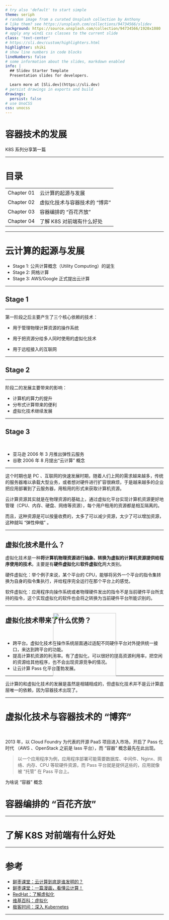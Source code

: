 ```yaml
---
# try also 'default' to start simple
theme: seriph
# random image from a curated Unsplash collection by Anthony
# like them? see https://unsplash.com/collections/94734566/slidev
background: https://source.unsplash.com/collection/94734566/1920x1080
# apply any windi css classes to the current slide
class: 'text-center'
# https://sli.dev/custom/highlighters.html
highlighter: shiki
# show line numbers in code blocks
lineNumbers: false
# some information about the slides, markdown enabled
info: |
  ## Slidev Starter Template
  Presentation slides for developers.

  Learn more at [Sli.dev](https://sli.dev)
# persist drawings in exports and build
drawings:
  persist: false
# use UnoCSS
css: unocss
---
```


# 容器技术的发展

K8S 系列分享第一篇

---

# 目录

|            |                               |
| ---------- | ----------------------------- |
| Chapter 01 | 云计算的起源与发展            |
| Chapter 02 | 虚拟化技术与容器技术的 “博弈” |
| Chapter 03 | 容器编排的 “百花齐放”         |
| Chapter 04 | 了解 K8S 对前端有什么好处     |

---

# 云计算的起源与发展

- Stage 1: 公共计算概念（Utility Computing）的诞生
- Stage 2: 网格计算
- Stage 3: AWS/Google 正式提出云计算

---

## Stage 1

<img src="/img/云计算底层的核心技术依赖.png" class="auto-img" >

<style>
.auto-img{
  position: absolute;
  left: 50%;
  top: 50%;
  transform: translate(-50%, -50%);
  max-width: 100%;
  max-height: 100%;
  cursor: pointer;
}
</style>

---

第一阶段之后主要产生了三个核心依赖的技术：

- 用于管理物理计算资源的操作系统

- 用于把资源分给多人同时使用的虚拟化技术

- 用于远程接入的互联网

---

## Stage 2

<img src="/img/网格计算概念.png" class="auto-img" >

<style>
.auto-img{
  position: absolute;
  left: 50%;
  top: 50%;
  transform: translate(-50%, -50%);
  max-width: 100%;
  max-height: 100%;
  cursor: pointer;
}
</style>

---

阶段二的发展主要带来的影响：

- 计算机的算力的提升
- 分布式计算带来的便利
- 虚拟化技术继续发展

---

## Stage 3

<br>

- 亚马逊 2006 年 3 月推出弹性云服务
- 谷歌 2006 年 8 月提出“云计算” 概念

---

这个时期也是 PC 、互联网的快速发展时期，随着人们上网的需求越来越多，传统的服务器难以承载大型业务，或者想对硬件进行扩容很麻烦，于是越来越多的企业把应用部署到了云服务器，用租用的形式来获取计算机资源。

云计算资源其实就是在物理资源的基础上，通过虚拟化平台实现计算机资源更好地管理（CPU、内存、硬盘、网络等资源），每个用户租用的资源都是相互隔离的。

而且，这种资源是可以按量收费的，太多了可以减少资源，太少了可以增加资源，这种就叫 “弹性伸缩” 。

<img src="/img/虚拟机.png" class="auto-img" >

<style>
.auto-img{
  position: absolute;
  left: 50%;
  transform: translateX(-50%);
  width: 200px;
}
</style>

---

## 虚拟化技术是什么？

虚拟化技术是一种**将计算机物理资源进行抽象、转换为虚拟的计算机资源提供给程序使用的技术**。主要是有**硬件虚拟化**和**软件虚拟化**两大类别。

硬件虚拟化：举个例子来说，某个平台的 CPU，能够将另外一个平台的指令集转换为自身的指令集执行，并给程序完全运行在那个平台上的感觉。

软件虚拟化：应用程序向操作系统或者物理硬件发出的指令不是当前硬件平台所支持的指令，这个实现虚拟化的软件也会将之转换为当前硬件平台所能识别的。

---

## 虚拟化技术带来了什么优势？

<br>

- 跨平台。虚拟化技术在操作系统层面通过适配不同硬件平台对外提供统一接口，来达到跨平台的功能。
- 提高计算机资源的利用率。有了虚拟化，可以很好的提高资源利用率，把空闲的资源给其他程序，也不会出现资源竞争的情况。
- 让云计算 Pass 化平台蓬勃发展。

---

云计算的和虚拟化技术的发展是虽然是相辅相成的，但虚拟化技术并不是云计算底层唯一的依赖，因为容器技术出现了。

---

# 虚拟化技术与容器技术的 “博弈”

<br>

2013 年，以 Cloud Foundry 为代表的开源 PaaS 项目进入市场，开启了 Pass 化时代 （AWS 、OpenStack 之前是 Iass 平台），而 “容器” 概念最先在此出现。

> 以一个应用程序为例，应用程序部署可能需要数据库、中间件、Nginx、网络、内存、CPU 等软硬件资源，而 Pass 平台就是提供这些的，应用就像被 “托管” 在 Pass 平台上。

为啥说 “容器” 概念

# 容器编排的 “百花齐放”

---

# 了解 K8S 对前端有什么好处

---

# 参考

- [鲜枣课堂：云计算到底是谁发明的？](https://m.huxiu.com/article/376454.html?f=member_article)
- [鲜枣课堂：一篇漫画，看懂云计算！](https://mp.weixin.qq.com/s/1_h9J1HTDVFwP_IT1LByRA)
- [RedHat：了解虚拟化](https://www.redhat.com/zh/topics/virtualization)
- [维基百科：虚拟化](https://zh.m.wikipedia.org/zh-cn/%E8%99%9B%E6%93%AC%E5%8C%96)
- [极客时间：深入 Kubernetes](https://time.geekbang.org/column/intro/100015201?tab=catalog)

---
